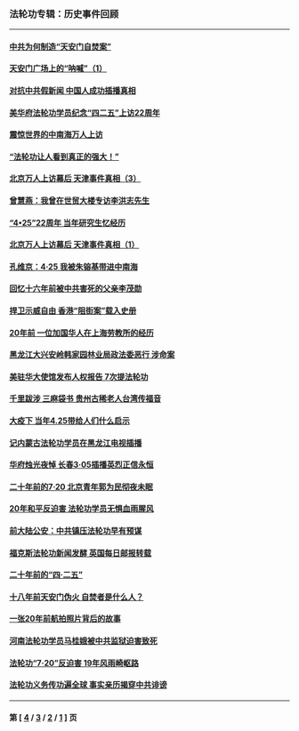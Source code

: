 ### 法轮功专辑：历史事件回顾
---
#### [中共为何制造“天安门自焚案”](../../pages/nf5793/n13183270.md?10290430) 
#### [天安门广场上的“呐喊”（1）](../../pages/nf5793/n13105277.md?10290430) 
#### [对抗中共假新闻 中国人成功插播真相](../../pages/nf5793/n12910618.md?10290430) 
#### [美华府法轮功学员纪念“四二五”上访22周年](../../pages/nf5793/n12904445.md?10290430) 
#### [震惊世界的中南海万人上访](../../pages/nf5793/n12903976.md?10290430) 
#### [“法轮功让人看到真正的强大！”](../../pages/nf5793/n12903195.md?10290430) 
#### [北京万人上访幕后 天津事件真相（3）](../../pages/nf5793/n12902807.md?10290430) 
#### [曾慧燕：我曾在世贸大楼专访李洪志先生](../../pages/nf5793/n12898729.md?10290430) 
#### [“4•25”22周年 当年研究生忆经历](../../pages/nf5793/n12894152.md?10290430) 
#### [北京万人上访幕后 天津事件真相（1）](../../pages/nf5793/n12885174.md?10290430) 
#### [孔维京：4·25 我被朱镕基带进中南海](../../pages/nf5793/n12864987.md?10290430) 
#### [回忆十六年前被中共害死的父亲李茂勋](../../pages/nf5793/n12880270.md?10290430) 
#### [捍卫示威自由 香港“阻街案”载入史册](../../pages/nf5793/n12811245.md?10290430) 
#### [20年前 一位加国华人在上海劳教所的经历](../../pages/nf5793/n12707932.md?10290430) 
#### [黑龙江大兴安岭韩家园林业局政法委恶行 涉命案](../../pages/nf5793/n12622815.md?10290430) 
#### [美驻华大使馆发布人权报告 7次提法轮功](../../pages/nf5793/n12520541.md?10290430) 
#### [千里跋涉 三麻袋书 贵州古稀老人台湾传福音](../../pages/nf5793/n12198750.md?10290430) 
#### [大疫下 当年4.25带给人们什么启示](../../pages/nf5793/n12058565.md?10290430) 
#### [记内蒙古法轮功学员在黑龙江电视插播](../../pages/nf5793/n11699194.md?10290430) 
#### [华府烛光夜悼 长春3·05插播英烈正信永恒](../../pages/nf5793/n11397432.md?10290430) 
#### [二十年前的7·20 北京青年郭为民彻夜未眠](../../pages/nf5793/n11354195.md?10290430) 
#### [20年和平反迫害 法轮功学员无惧血雨腥风](../../pages/nf5793/n11348279.md?10290430) 
#### [前大陆公安：中共镇压法轮功早有预谋](../../pages/nf5793/n11352168.md?10290430) 
#### [福克斯法轮功新闻发酵  英国每日邮报转载](../../pages/nf5793/n11285952.md?10290430) 
#### [二十年前的“四·二五”](../../pages/nf5793/n11207639.md?10290430) 
#### [十八年前天安门伪火 自焚者是什么人？](../../pages/nf5793/n10996556.md?10290430) 
#### [一张20年前航拍照片背后的故事](../../pages/nf5793/n10693797.md?10290430) 
#### [河南法轮功学员马桂娥被中共监狱迫害致死](../../pages/nf5793/n10684974.md?10290430) 
#### [法轮功“7‧20”反迫害 19年风雨崎岖路](../../pages/nf5793/n10570834.md?10290430) 
#### [法轮功义务传功遍全球 事实亲历揭穿中共诽谤](../../pages/nf5793/n10581061.md?10290430) 

---
#### 第 [ [4](./4.md?10290430) / [3](./3.md?10290430) / [2](./2.md?10290430) / [1](./1.md?10290430) ] 页
